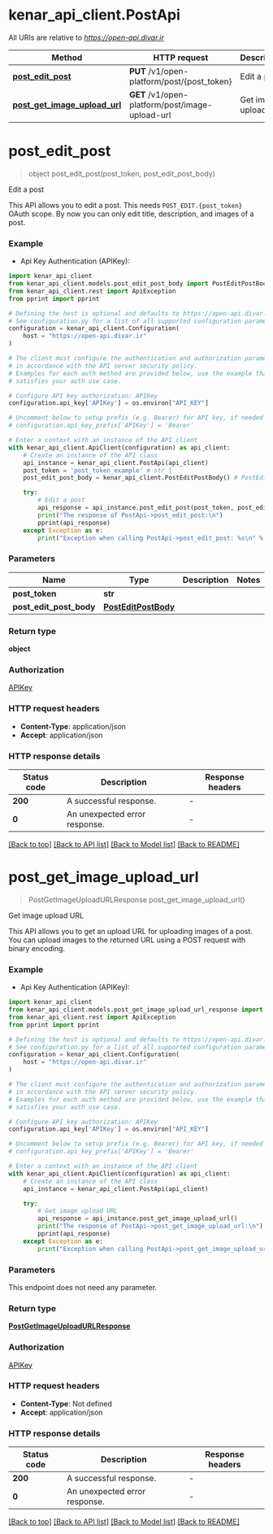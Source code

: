 # kenar_api_client.PostApi

All URIs are relative to *https://open-api.divar.ir*

Method | HTTP request | Description
------------- | ------------- | -------------
[**post_edit_post**](PostApi.md#post_edit_post) | **PUT** /v1/open-platform/post/{post_token} | Edit a post
[**post_get_image_upload_url**](PostApi.md#post_get_image_upload_url) | **GET** /v1/open-platform/post/image-upload-url | Get image upload URL


# **post_edit_post**
> object post_edit_post(post_token, post_edit_post_body)

Edit a post

This API allows you to edit a post. This needs `POST_EDIT.{post_token}` OAuth scope.
By now you can only edit title, description, and images of a post.

### Example

* Api Key Authentication (APIKey):

```python
import kenar_api_client
from kenar_api_client.models.post_edit_post_body import PostEditPostBody
from kenar_api_client.rest import ApiException
from pprint import pprint

# Defining the host is optional and defaults to https://open-api.divar.ir
# See configuration.py for a list of all supported configuration parameters.
configuration = kenar_api_client.Configuration(
    host = "https://open-api.divar.ir"
)

# The client must configure the authentication and authorization parameters
# in accordance with the API server security policy.
# Examples for each auth method are provided below, use the example that
# satisfies your auth use case.

# Configure API key authorization: APIKey
configuration.api_key['APIKey'] = os.environ["API_KEY"]

# Uncomment below to setup prefix (e.g. Bearer) for API key, if needed
# configuration.api_key_prefix['APIKey'] = 'Bearer'

# Enter a context with an instance of the API client
with kenar_api_client.ApiClient(configuration) as api_client:
    # Create an instance of the API class
    api_instance = kenar_api_client.PostApi(api_client)
    post_token = 'post_token_example' # str | 
    post_edit_post_body = kenar_api_client.PostEditPostBody() # PostEditPostBody | 

    try:
        # Edit a post
        api_response = api_instance.post_edit_post(post_token, post_edit_post_body)
        print("The response of PostApi->post_edit_post:\n")
        pprint(api_response)
    except Exception as e:
        print("Exception when calling PostApi->post_edit_post: %s\n" % e)
```



### Parameters


Name | Type | Description  | Notes
------------- | ------------- | ------------- | -------------
 **post_token** | **str**|  | 
 **post_edit_post_body** | [**PostEditPostBody**](PostEditPostBody.md)|  | 

### Return type

**object**

### Authorization

[APIKey](../README.md#APIKey)

### HTTP request headers

 - **Content-Type**: application/json
 - **Accept**: application/json

### HTTP response details

| Status code | Description | Response headers |
|-------------|-------------|------------------|
**200** | A successful response. |  -  |
**0** | An unexpected error response. |  -  |

[[Back to top]](#) [[Back to API list]](../README.md#documentation-for-api-endpoints) [[Back to Model list]](../README.md#documentation-for-models) [[Back to README]](../README.md)

# **post_get_image_upload_url**
> PostGetImageUploadURLResponse post_get_image_upload_url()

Get image upload URL

This API allows you to get an upload URL for uploading images of a post.
You can upload images to the returned URL using a POST request with binary encoding.

### Example

* Api Key Authentication (APIKey):

```python
import kenar_api_client
from kenar_api_client.models.post_get_image_upload_url_response import PostGetImageUploadURLResponse
from kenar_api_client.rest import ApiException
from pprint import pprint

# Defining the host is optional and defaults to https://open-api.divar.ir
# See configuration.py for a list of all supported configuration parameters.
configuration = kenar_api_client.Configuration(
    host = "https://open-api.divar.ir"
)

# The client must configure the authentication and authorization parameters
# in accordance with the API server security policy.
# Examples for each auth method are provided below, use the example that
# satisfies your auth use case.

# Configure API key authorization: APIKey
configuration.api_key['APIKey'] = os.environ["API_KEY"]

# Uncomment below to setup prefix (e.g. Bearer) for API key, if needed
# configuration.api_key_prefix['APIKey'] = 'Bearer'

# Enter a context with an instance of the API client
with kenar_api_client.ApiClient(configuration) as api_client:
    # Create an instance of the API class
    api_instance = kenar_api_client.PostApi(api_client)

    try:
        # Get image upload URL
        api_response = api_instance.post_get_image_upload_url()
        print("The response of PostApi->post_get_image_upload_url:\n")
        pprint(api_response)
    except Exception as e:
        print("Exception when calling PostApi->post_get_image_upload_url: %s\n" % e)
```



### Parameters

This endpoint does not need any parameter.

### Return type

[**PostGetImageUploadURLResponse**](PostGetImageUploadURLResponse.md)

### Authorization

[APIKey](../README.md#APIKey)

### HTTP request headers

 - **Content-Type**: Not defined
 - **Accept**: application/json

### HTTP response details

| Status code | Description | Response headers |
|-------------|-------------|------------------|
**200** | A successful response. |  -  |
**0** | An unexpected error response. |  -  |

[[Back to top]](#) [[Back to API list]](../README.md#documentation-for-api-endpoints) [[Back to Model list]](../README.md#documentation-for-models) [[Back to README]](../README.md)

